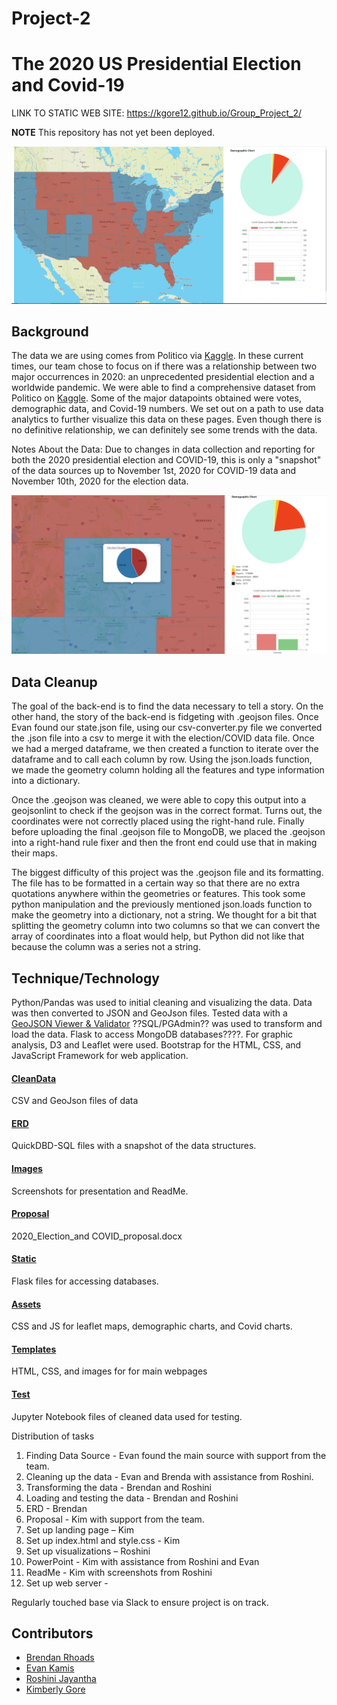 # Project-2
# The 2020 US Presidential Election and Covid-19

LINK TO STATIC WEB SITE:
https://kgore12.github.io/Group_Project_2/

__NOTE__ This repository has not yet been deployed. 

![](https://github.com/KGore12/Group_Project_2/blob/main/Images/View1.PNG)

## Background
The data we are using comes from Politico via [Kaggle](https://www.kaggle.com/etsc9287/2020-general-election-polls). In these current times, our team chose to focus on if there was a relationship between two major occurrences in 2020: an unprecedented presidential election and a worldwide pandemic. We were able to find a comprehensive dataset from Politico on [Kaggle](https://www.kaggle.com/etsc9287/2020-general-election-polls). Some of the major datapoints obtained were votes, demographic data, and Covid-19 numbers. We set out on a path to use data analytics to further visualize this data on these pages. Even though there is no definitive relationship, we can definitely see some trends with the data. 

Notes About the Data: Due to changes in data collection and reporting for both the 2020 presidential election and COVID-19, this is only a "snapshot" of the data sources up to November 1st, 2020 for COVID-19 data and November 10th, 2020 for the election data.

![](https://github.com/KGore12/Group_Project_2/blob/main/Images/View2.PNG)

## Data Cleanup
The goal of the back-end is to find the data necessary to tell a story. On the other hand, the story of the back-end is fidgeting with .geojson files. Once Evan found our state.json file, using our csv-converter.py file we converted the .json file into a csv to merge it with the election/COVID data file. Once we had a merged dataframe, we then created a function to iterate over the dataframe and to call each column by row. Using the json.loads function, we made the geometry column holding all the features and type information into a dictionary. 

Once the .geojson was cleaned, we were able to copy this output into a geojsonlint to check if the geojson was in the correct format. Turns out, the coordinates were not correctly placed using the right-hand rule. Finally before uploading the final .geojson file to MongoDB, we placed the .geojson into a right-hand rule fixer and then the front end could use that in making their maps. 

The biggest difficulty of this project was the .geojson file and its formatting. The file has to be formatted in a certain way so that there are no extra quotations anywhere within the geometries or features. This took some python manipulation and the previously mentioned json.loads function to make the geometry into a dictionary, not a string. We thought for a bit that splitting the geometry column into two columns so that we can convert the array of coordinates into a float would help, but Python did not like that because the column was a series not a string.

## Technique/Technology 
Python/Pandas was used to initial cleaning and visualizing the data. Data was then converted to JSON and GeoJson files. Tested data with a [GeoJSON Viewer & Validator](https://geojsonlint.com/)  ??SQL/PGAdmin?? was used to transform and load the data. Flask to access MongoDB databases????. For graphic analysis, D3 and Leaflet were used. Bootstrap for the HTML, CSS, and JavaScript Framework for web application. 


#### [CleanData](CleanData)
CSV and GeoJson files of data

#### [ERD](ERD)
QuickDBD-SQL files with a snapshot of the data structures.

#### [Images](Images)
Screenshots for presentation and ReadMe.

#### [Proposal](Proposal)
2020_Election_and COVID_proposal.docx

#### [Static](Static)
Flask files for accessing databases.

#### [Assets](assets)
CSS and JS for leaflet maps, demographic charts, and Covid charts.

#### [Templates](templates)
HTML, CSS, and images for for main webpages 

#### [Test](test)
Jupyter Notebook files of cleaned data used for testing.




Distribution of tasks
1.	Finding Data Source - Evan found the main source with support from the team.
2.	Cleaning up the data - Evan and Brenda with assistance from Roshini.
3.	Transforming the data - Brendan and Roshini
4.	Loading and testing the data - Brendan and Roshini
5.  ERD - Brendan
6.	Proposal - Kim with support from the team.
7.  Set up landing page – Kim
8.	Set up index.html and style.css - Kim
9.	Set up visualizations – Roshini
10.	PowerPoint - Kim with assistance from Roshini and Evan
11. ReadMe - Kim with screenshots from Roshini
12.	Set up web server - 

Regularly touched base via Slack to ensure project is on track.

## Contributors
* [Brendan Rhoads](https://github.com/BRhoads1155)
* [Evan Kamis](https://github.com/EvanK215/)
* [Roshini Jayantha](https://github.com/RoshiniGau/)
* [Kimberly Gore](https://github.com/KGore12)
